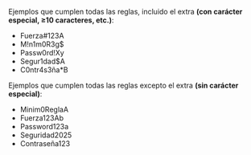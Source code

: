 Ejemplos que cumplen todas las reglas, incluido el extra **(con carácter especial, ≥10 caracteres, etc.)**:
* Fuerza#123A
* M!n1m0R3g$
* Passw0rd!Xy
* Segur1dad$A
* C0ntr4s3ña*B

Ejemplos que cumplen todas las reglas excepto el extra **(sin carácter especial)**:
* Minim0ReglaA
* Fuerza123Ab
* Password123a
* Seguridad2025 
* Contraseña123 